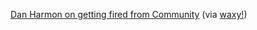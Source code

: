---
layout: post
wordpress_id: 1472
wordpress_url: http://noesbueno.com/?p=1472
date: '2012-05-21 11:38:04 -0500'
date_gmt: '2012-05-21 16:38:04 -0500'
body: |
  <p><a href="http://danharmon.tumblr.com/post/23339272200/hey-did-i-miss-anything">Dan Harmon on getting fired from Community</a> <span class="via">(via <a href="http://www.waxy.org">waxy!</a>)</span></p>
---